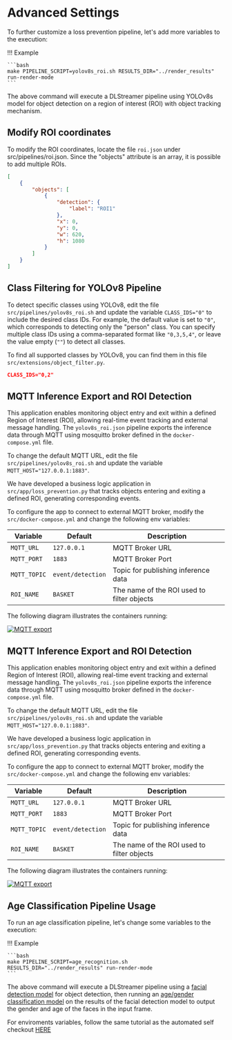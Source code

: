 # Advanced Settings

To further customize a loss prevention pipeline, let's add more variables to the execution:

!!! Example

    ```bash
    make PIPELINE_SCRIPT=yolov8s_roi.sh RESULTS_DIR="../render_results"  run-render-mode
    ```

The above command will execute a DLStreamer pipeline using YOLOv8s model for object detection on a region of interest (ROI) with object tracking mechanism.

## Modify ROI coordinates

To modify the ROI coordinates, locate the file `roi.json` under src/pipelines/roi.json. Since the "objects" attribute is an array, it is possible to add multiple ROIs.

```json
[
    {
        "objects": [
            {
                "detection": {
                    "label": "ROI1"
                },
                "x": 0,
                "y": 0,
                "w": 620,
                "h": 1080
            }           
        ]
    }
]
```
## Class Filtering for YOLOv8 Pipeline

To detect specific classes using YOLOv8, edit the file `src/pipelines/yolov8s_roi.sh` and update the variable `CLASS_IDS="0"` to include the desired class IDs. For example, the default value is set to `"0"`, which corresponds to detecting only the "person" class. You can specify multiple class IDs using a comma-separated format like `"0,3,5,4"`, or leave the value empty (`""`) to detect all classes.

To find all supported classes by YOLOv8, you can find them in this file `src/extensions/object_filter.py`.

```json
CLASS_IDS="0,2"
```

## MQTT Inference Export and ROI Detection

This application enables monitoring object entry and exit within a defined Region of Interest (ROI), allowing real-time event tracking and external message handling.
The `yolov8s_roi.json` pipeline exports the inference data through MQTT using mosquitto broker defined in the `docker-compose.yml` file. 

To change the default MQTT URL, edit the file `src/pipelines/yolov8s_roi.sh` and update the variable `MQTT_HOST="127.0.0.1:1883"`.

We have developed a business logic application in `src/app/loss_prevention.py` that tracks objects entering and exiting a defined ROI, generating corresponding events.

To configure the app to connect to external MQTT broker, modify the `src/docker-compose.yml` and change the following env variables:

| Variable   | Default        | Description                              |
|------------|----------------|------------------------------------------|
| `MQTT_URL` | `127.0.0.1`    | MQTT Broker URL                          |
| `MQTT_PORT`| `1883`         | MQTT Broker Port                         |
| `MQTT_TOPIC` | `event/detection` | Topic for publishing inference data   |
| `ROI_NAME` | `BASKET`       | The name of the ROI used to filter objects |


The following diagram illustrates the containers running:  

[![MQTT export](./images/mqtt-diagram.jpg)](./images/mqtt-diagram.jpg)

## MQTT Inference Export and ROI Detection

This application enables monitoring object entry and exit within a defined Region of Interest (ROI), allowing real-time event tracking and external message handling.
The `yolov8s_roi.json` pipeline exports the inference data through MQTT using mosquitto broker defined in the `docker-compose.yml` file. 

To change the default MQTT URL, edit the file `src/pipelines/yolov8s_roi.sh` and update the variable `MQTT_HOST="127.0.0.1:1883"`.

We have developed a business logic application in `src/app/loss_prevention.py` that tracks objects entering and exiting a defined ROI, generating corresponding events.

To configure the app to connect to external MQTT broker, modify the `src/docker-compose.yml` and change the following env variables:

| Variable   | Default        | Description                              |
|------------|----------------|------------------------------------------|
| `MQTT_URL` | `127.0.0.1`    | MQTT Broker URL                          |
| `MQTT_PORT`| `1883`         | MQTT Broker Port                         |
| `MQTT_TOPIC` | `event/detection` | Topic for publishing inference data   |
| `ROI_NAME` | `BASKET`       | The name of the ROI used to filter objects |


The following diagram illustrates the containers running:  

[![MQTT export](./images/mqtt-diagram.jpg)](./images/mqtt-diagram.jpg)

## Age Classification Pipeline Usage

To run an age classification pipeline, let's change some variables to the execution:

!!! Example

    ```bash
    make PIPELINE_SCRIPT=age_recognition.sh RESULTS_DIR="../render_results" run-render-mode
    ```

The above command will execute a DLStreamer pipeline using a [facial detection model](https://docs.openvino.ai/2024/omz_models_model_face_detection_retail_0005.html) for object detection, then running an [age/gender classification model](https://docs.openvino.ai/2024/omz_models_model_age_gender_recognition_retail_0013.html) on the results of the facial detection model to output the gender and age of the faces in the input frame.

For enviroments variables, follow the same tutorial as the automated self checkout [HERE](../automated-self-checkout/advanced.md)


